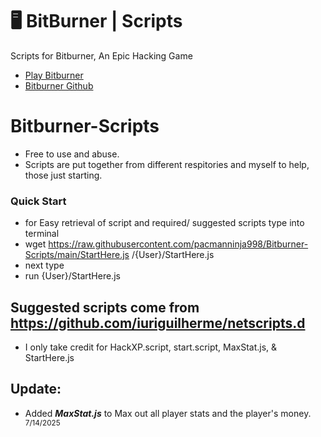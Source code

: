 # 🖥  BitBurner | Scripts
Scripts for Bitburner, An Epic Hacking Game

* [Play Bitburner](https://danielyxie.github.io/bitburner/)
* [Bitburner Github](https://github.com/danielyxie/bitburner)
# Bitburner-Scripts
* Free to use and abuse.
* Scripts are put together from different respitories and myself to help, those just starting.
### Quick Start
* for Easy retrieval of script and required/ suggested scripts type into terminal                                                                                      
*   wget https://raw.githubusercontent.com/pacmanninja998/Bitburner-Scripts/main/StartHere.js /{User}/StartHere.js
* next type 
* run {User}/StartHere.js
## Suggested scripts come from https://github.com/iuriguilherme/netscripts.d
* I only take credit for HackXP.script, start.script, MaxStat.js, & StartHere.js

## Update:
* Added ***MaxStat.js*** to Max out all player stats and the player's money. <sup>7/14/2025</sup>

